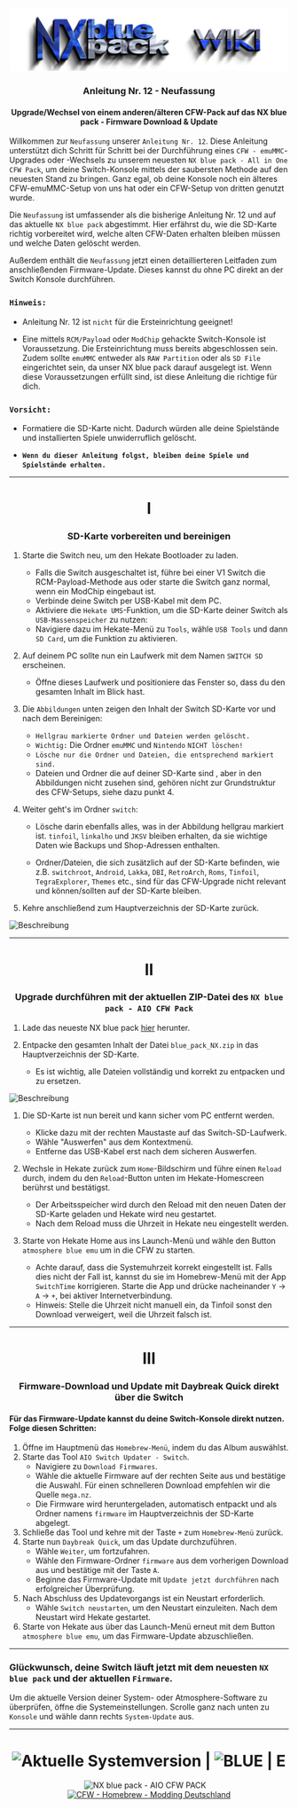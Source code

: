 ![blue-pack_wiki_banner](https://github.com/glitched-nx/blue_pack_NX/raw/blue_pack/blue_pack_NX_wiki/pics/blue-pack_wiki_banner.png)

<div align="center">

### Anleitung Nr. 12 - Neufassung
#### Upgrade/Wechsel von einem anderen/älteren CFW-Pack auf das NX blue pack - Firmware Download & Update

</div>

Willkommen zur ```Neufassung``` unserer ```Anleitung Nr. 12```. Diese Anleitung unterstützt dich Schritt für Schritt bei der Durchführung eines ```CFW - emuMMC```-Upgrades oder -Wechsels zu unserem neuesten ```NX blue pack - All in One CFW Pack```, um deine Switch-Konsole mittels der saubersten Methode auf den neuesten Stand zu bringen. Ganz egal, ob deine Konsole noch ein älteres CFW-emuMMC-Setup von uns hat oder ein CFW-Setup von dritten genutzt wurde.

Die ```Neufassung``` ist umfassender als die bisherige Anleitung Nr. 12 und auf das aktuelle ```NX blue pack``` abgestimmt. Hier erfährst du, wie die SD-Karte richtig vorbereitet wird, welche alten CFW-Daten erhalten bleiben müssen und welche Daten gelöscht werden.

Außerdem enthält die ```Neufassung``` jetzt einen detaillierteren Leitfaden zum anschließenden Firmware-Update. Dieses kannst du ohne PC direkt an der Switch Konsole durchführen.

### ```Hinweis:```
- Anleitung Nr. 12 ist ```nicht``` für die Ersteinrichtung geeignet!

- Eine mittels ```RCM/Payload``` oder ```ModChip``` gehackte Switch-Konsole ist Voraussetzung. Die Ersteinrichtung muss bereits abgeschlossen sein. Zudem sollte ```emuMMC``` entweder als ```RAW Partition``` oder als ```SD File``` eingerichtet sein, da unser NX blue pack darauf ausgelegt ist. Wenn diese Voraussetzungen erfüllt sind, ist diese Anleitung die richtige für dich.

### ```Vorsicht:```
- Formatiere die SD-Karte nicht. Dadurch würden alle deine Spielstände und installierten Spiele unwiderruflich gelöscht.

- **```Wenn du dieser Anleitung folgst, bleiben deine Spiele und Spielstände erhalten.```**

---
<div align="center">

# I

### SD-Karte vorbereiten und bereinigen

</div>

1. Starte die Switch neu, um den Hekate Bootloader zu laden.
   - Falls die Switch ausgeschaltet ist, führe bei einer V1 Switch die RCM-Payload-Methode aus oder starte die Switch ganz normal, wenn ein ModChip eingebaut ist.
   - Verbinde deine Switch per USB-Kabel mit dem PC.
   - Aktiviere die ```Hekate UMS```-Funktion, um die SD-Karte deiner Switch als ```USB-Massenspeicher``` zu nutzen:
   - Navigiere dazu im Hekate-Menü zu ```Tools```, wähle ```USB Tools``` und dann ```SD Card```, um die Funktion zu aktivieren.

2. Auf deinem PC sollte nun ein Laufwerk mit dem Namen ```SWITCH SD``` erscheinen. 
   - Öffne dieses Laufwerk und positioniere das Fenster so, dass du den gesamten Inhalt im Blick hast.

3. Die ```Abbildungen``` unten zeigen den Inhalt der Switch SD-Karte vor und nach dem Bereinigen:
   - ```Hellgrau markierte Ordner und Dateien werden gelöscht.```
   - ```Wichtig:``` Die Ordner ```emuMMC``` und ```Nintendo``` ```NICHT löschen!```
   - ```Lösche nur die Ordner und Dateien, die entsprechend markiert sind.```
   - Dateien und Ordner die auf deiner SD-Karte sind , aber in den Abbildungen nicht zusehen sind, gehören nicht zur Grundstruktur des CFW-Setups, siehe dazu punkt 4.

4. Weiter geht's im Ordner ```switch```:
   - Lösche darin ebenfalls alles, was in der Abbildung hellgrau markiert ist. ```tinfoil```, ```linkalho``` und ```JKSV``` bleiben erhalten, da sie wichtige Daten wie Backups und Shop-Adressen enthalten.

   - Ordner/Dateien, die sich zusätzlich auf der SD-Karte befinden, wie z.B. ```switchroot```, ```Android```, ```Lakka```, ```DBI```, ```RetroArch```, ```Roms```, ```Tinfoil```, ```TegraExplorer```, ```Themes``` etc., sind für das CFW-Upgrade nicht relevant und können/sollten auf der SD-Karte bleiben.

5. Kehre anschließend zum Hauptverzeichnis der SD-Karte zurück.
   
<picture>
  <source media="(prefers-color-scheme: light)" srcset="https://github.com/glitched-nx/blue_pack_NX/raw/blue_pack/blue_pack_NX_wiki/pics/guide_12-1_light.png">
  <source media="(prefers-color-scheme: dark)" srcset="https://github.com/glitched-nx/blue_pack_NX/raw/blue_pack/blue_pack_NX_wiki/pics/guide_12-1_dark.png">
  <img alt="Beschreibung" src="https://github.com/DEIN-REPO-PFAD/DEIN-BILD_light.png">
</picture>

---
<div align="center">

# II

### Upgrade durchführen mit der aktuellen ZIP-Datei des ```NX blue pack - AIO CFW Pack```

</div>

1. Lade das neueste NX blue pack [hier](https://github.com/glitched-nx/blue_pack_NX/releases/latest) herunter.

2. Entpacke den gesamten Inhalt der Datei ```blue_pack_NX.zip``` in das Hauptverzeichnis der SD-Karte.
   - Es ist wichtig, alle Dateien vollständig und korrekt zu entpacken und zu ersetzen.

<picture>
  <source media="(prefers-color-scheme: light)" srcset="https://github.com/glitched-nx/blue_pack_NX/raw/blue_pack/blue_pack_NX_wiki/pics/guide_12-2_light.png">
  <source media="(prefers-color-scheme: dark)" srcset="https://github.com/glitched-nx/blue_pack_NX/raw/blue_pack/blue_pack_NX_wiki/pics/guide_12-2_dark.png">
  <img alt="Beschreibung" src="https://github.com/DEIN-REPO-PFAD/DEIN-BILD_light.png">
</picture>

1. Die SD-Karte ist nun bereit und kann sicher vom PC entfernt werden.
   - Klicke dazu mit der rechten Maustaste auf das Switch-SD-Laufwerk.
   - Wähle "Auswerfen" aus dem Kontextmenü.
   - Entferne das USB-Kabel erst nach dem sicheren Auswerfen.

2. Wechsle in Hekate zurück zum ```Home```-Bildschirm und führe einen ```Reload``` durch, indem du den ```Reload```-Button unten im Hekate-Homescreen berührst und bestätigst.
   - Der Arbeitsspeicher wird durch den Reload mit den neuen Daten der SD-Karte geladen und Hekate wird neu gestartet.
   - Nach dem Reload muss die Uhrzeit in Hekate neu eingestellt werden.

3. Starte von Hekate Home aus ins Launch-Menü und wähle den Button ```atmosphere blue emu``` um in die CFW zu starten.
   - Achte darauf, dass die Systemuhrzeit korrekt eingestellt ist. Falls dies nicht der Fall ist, kannst du sie im Homebrew-Menü mit der App ```SwitchTime``` korrigieren. Starte die App und drücke nacheinander ```Y``` -> ```A``` -> ```+```, bei aktiver Internetverbindung.
   - Hinweis: Stelle die Uhrzeit nicht manuell ein, da Tinfoil sonst den Download verweigert, weil die Uhrzeit falsch ist.

---
<div align="center">

# III

### Firmware-Download und Update mit Daybreak Quick direkt über die Switch

</div>

#### Für das Firmware-Update kannst du deine Switch-Konsole direkt nutzen. Folge diesen Schritten:

1. Öffne im Hauptmenü das ```Homebrew-Menü```, indem du das Album auswählst.
2. Starte das Tool ```AIO Switch Updater - Switch```.
   - Navigiere zu ```Download Firmwares```.
   - Wähle die aktuelle Firmware auf der rechten Seite aus und bestätige die Auswahl. Für einen schnelleren Download empfehlen wir die Quelle ```mega.nz```.
   - Die Firmware wird heruntergeladen, automatisch entpackt und als Ordner namens ```firmware``` im Hauptverzeichnis der SD-Karte abgelegt.
3. Schließe das Tool und kehre mit der Taste ```+``` zum ```Homebrew-Menü``` zurück.
4. Starte nun ```Daybreak Quick```, um das Update durchzuführen.
   - Wähle ```Weiter```, um fortzufahren.
   - Wähle den Firmware-Ordner ```firmware``` aus dem vorherigen Download aus und bestätige mit der Taste ```A```.
   - Beginne das Firmware-Update mit ```Update jetzt durchführen``` nach erfolgreicher Überprüfung.
5. Nach Abschluss des Updatevorgangs ist ein Neustart erforderlich.
   - Wähle ```Switch neustarten```, um den Neustart einzuleiten. Nach dem Neustart wird Hekate gestartet.
6. Starte von Hekate aus über das Launch-Menü erneut mit dem Button ```atmosphere blue emu```, um das Firmware-Update abzuschließen.

---

### Glückwunsch, deine Switch läuft jetzt mit dem neuesten ```NX blue pack``` und der aktuellen ```Firmware```.

Um die aktuelle Version deiner System- oder Atmosphere-Software zu überprüfen, öffne die Systemeinstellungen. Scrolle ganz nach unten zu ```Konsole``` und wähle dann rechts ```System-Update``` aus.


---

<div align="center">

# ![Aktuelle Systemversion](https://img.shields.io/github/v/release/THZoria/NX_Firmware?style=for-the-badge&label=Aktuelle%20Systemversion&labelColor=123ede&color=b3b9e8) | ![BLUE](https://img.shields.io/github/v/release/glitched-nx/atmosphere_blue?include_prereleases&style=for-the-badge&label=BLUE&labelColor=123ede&color=b3b9e8)  | E

![NX blue pack - AIO CFW PACK](https://img.shields.io/github/v/release/glitched-nx/blue_pack_nx?style=for-the-badge&label=NX%20blue%20pack%20-%20AIO%20CFW%20PACK&labelColor=123ede&color=b3b9e8)&emsp;
[![CFW - Homebrew - Modding Deutschland](https://img.shields.io/badge/CFW%20--%20Homebrew%20--%20Modding%20Deutschland-b3b9e8?style=for-the-badge&logo=facebook&logoColor=123ede)](https://facebook.com/groups/switchcfwde)

</div>

